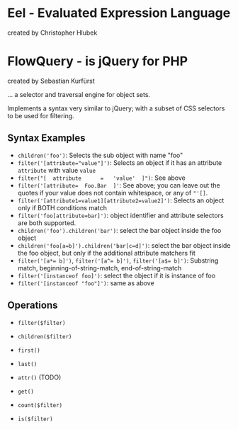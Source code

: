 Eel - Evaluated Expression Language
===================================

created by Christopher Hlubek

FlowQuery - is jQuery for PHP
=============================

created by Sebastian Kurfürst

... a selector and traversal engine for object sets.

Implements a syntax very similar to jQuery; with a subset of CSS selectors
to be used for filtering.

Syntax Examples
---------------

* `children('foo')`: Selects the sub object with name "foo"
* `filter('[attribute="value"]')`: Selects an object if it has an attribute `attribute` with value `value`
* `filter("[  attribute      =   'value'  ]")`: See above
* `filter('[attribute=  Foo.Bar  ]'`: See above; you can leave out the quotes if your value does not contain whitespace, or any of `"'[]`.
* `filter('[attribute1=value1][attribute2=value2]')`: Selects an object only if BOTH conditions match
* `filter('foo[attribute=bar]')`: object identifier and attribute selectors are both supported.
* `children('foo').children('bar')`: select the bar object inside the foo object
* `children('foo[a=b]').children('bar[c=d]')`: select the bar object inside the foo object, but only if the additional attribute matchers fit
* `filter('[a*= b]')`, `filter('[a^= b]')`, `filter('[a$= b]')`: Substring match, beginning-of-string-match, end-of-string-match
* `filter('[instanceof foo]')`: select the object if it is instance of foo
* `filter('[instanceof "foo"]')`: same as above

Operations
----------

* `filter($filter)`
* `children($filter)`
* `first()`
* `last()`
* `attr()` (TODO)

* `get()`
* `count($filter)`
* `is($filter)`
